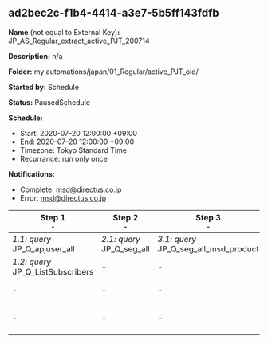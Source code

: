 ## ad2bec2c-f1b4-4414-a3e7-5b5ff143fdfb

**Name** (not equal to External Key)**:** JP_AS_Regular_extract_active_PJT_200714

**Description:** n/a

**Folder:** my automations/japan/01_Regular/active_PJT_old/

**Started by:** Schedule

**Status:** PausedSchedule

**Schedule:**

* Start: 2020-07-20 12:00:00 +09:00
* End: 2020-07-20 12:00:00 +09:00
* Timezone: Tokyo Standard Time
* Recurrance: run only once

**Notifications:**

* Complete: msd@directus.co.jp
* Error: msd@directus.co.jp

| Step 1<br>_<small>-</small>_ | Step 2<br>_<small>-</small>_ | Step 3<br>_<small>-</small>_ | Step 4<br>_<small>-</small>_ | Step 5<br>_<small>-</small>_ | Step 6<br>_<small>-</small>_ | Step 7<br>_<small>-</small>_ | Step 8<br>_<small>-</small>_ | Step 9<br>_<small>-</small>_ |
| --- | --- | --- | --- | --- | --- | --- | --- | --- |
| _1.1: query_<br>JP_Q_apjuser_all | _2.1: query_<br>JP_Q_seg_all | _3.1: query_<br>JP_Q_seg_all_msd_product | _4.1: query_<br>JP_Q_msd_product_targets | _5.1: query_<br>JP_Q_msd_product_target_validation | _6.1: query_<br>JP_Q_seg_all_list | _7.1: query_<br>JP_Q_main_speciality_j | _8.1: query_<br>JP_Q_seg_Doctor_Control_A | _9.1: query_<br>JP_Q_seg_Doctor_Control_A_seg1_HPV |
| _1.2: query_<br>JP_Q_ListSubscribers | - | - | - | - | - | - | _8.2: query_<br>JP_Q_seg_Doctor_Control_B | _9.2: query_<br>JP_Q_seg_Doctor_Control_A_seg2_cancer_diabetes |
| - | - | - | - | - | - | - | _8.3: query_<br>JP_Q_seg_Doctor_Nonactive | _9.3: query_<br>JP_Q_seg_Doctor_Control_A_seg3_default |
| - | - | - | - | - | - | - | _8.4: query_<br>JP_Q_seg_Pharmacist_active _PJT | - |
